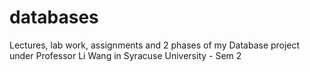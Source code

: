 # databases
Lectures, lab work, assignments and 2 phases of my Database project under Professor Li Wang in Syracuse University - Sem 2
